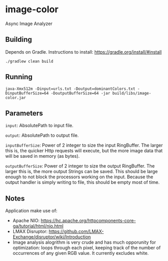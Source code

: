 # image-color
Async Image Analyzer

## Building
Depends on Gradle. Instructions to install: https://gradle.org/install/#install

`./gradlew clean build`

## Running

`java-Xmx512m -Dinput=urls.txt -Doutput=dominantColors.txt -DinputBufferSize=64 -DoutputBufferSize=64 -jar build/libs/image-color.jar`

## Parameters
`input`: AbsolutePath to input file.

`output`: AbsolutePath to output file.

`inputBufferSize`: Power of 2 integer to size the input RingBuffer. The larger this is, the quicker Http requests will execute, but the more image data that will be saved in memory (as bytes).

`outputBufferSize`:  Power of 2 integer to size the output RingBuffer. The larger this is, the more output Strings can be saved. This should be large enough to not block the processors working on the input. Because the output handler is simply writing to file, this should be empty most of time.

## Notes
Application make use of:
* Apache NIO: https://hc.apache.org/httpcomponents-core-ga/tutorial/html/nio.html
* LMAX Disruptor: https://github.com/LMAX-Exchange/disruptor/wiki/Introduction
* Image analysis alogrithm is very crude and has much opporunity for optimization: loops through each pixel, keeping track of the number of occurrences of any given RGB value. It currently excludes white.
